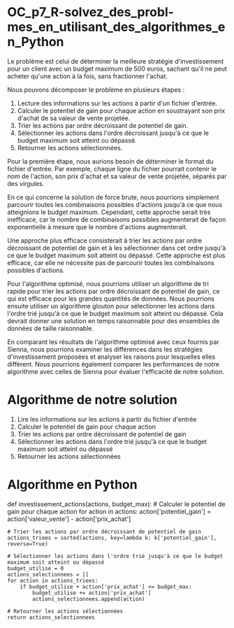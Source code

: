 # OC_p7_R-solvez_des_probl-mes_en_utilisant_des_algorithmes_en_Python

Le problème est celui de déterminer la meilleure stratégie d'investissement pour un client avec un budget maximum de 500
euros, sachant qu'il ne peut acheter qu'une action à la fois, sans fractionner l'achat.

Nous pouvons décomposer le problème en plusieurs étapes :

1. Lecture des informations sur les actions à partir d'un fichier d'entrée.
2. Calculer le potentiel de gain pour chaque action en soustrayant son prix d'achat de sa valeur de vente projetée.
3. Trier les actions par ordre décroissant de potentiel de gain.
4. Sélectionner les actions dans l'ordre décroissant jusqu'à ce que le budget maximum soit atteint ou dépassé.
5. Retourner les actions sélectionnées.

Pour la première étape, nous aurions besoin de déterminer le format du fichier d'entrée. Par exemple, chaque ligne du 
fichier pourrait contenir le nom de l'action, son prix d'achat et sa valeur de vente projetée, séparés par des virgules.

En ce qui concerne la solution de force brute, nous pourrions simplement parcourir toutes les combinaisons possibles 
d'actions jusqu'à ce que nous atteignions le budget maximum. Cependant, cette approche serait très inefficace, 
car le nombre de combinaisons possibles augmenterait de façon exponentielle à mesure que le nombre d'actions augmenterait.

Une approche plus efficace consisterait à trier les actions par ordre décroissant de potentiel de gain et à les sélectionner 
dans cet ordre jusqu'à ce que le budget maximum soit atteint ou dépassé. Cette approche est plus efficace,
car elle ne nécessite pas de parcourir toutes les combinaisons possibles d'actions.

Pour l'algorithme optimisé, nous pourrions utiliser un algorithme de tri rapide pour trier les actions par ordre 
décroissant de potentiel de gain, ce qui est efficace pour les grandes quantités de données. Nous pourrions ensuite
utiliser un algorithme glouton pour sélectionner les actions dans l'ordre trié jusqu'à ce que le budget maximum soit 
atteint ou dépassé. Cela devrait donner une solution en temps raisonnable pour des ensembles de données de taille 
raisonnable.

En comparant les résultats de l'algorithme optimisé avec ceux fournis par Sienna, nous pourrions examiner 
les différences dans les stratégies d'investissement proposées et analyser les raisons pour lesquelles 
elles diffèrent. Nous pourrions également comparer les performances de notre algorithme avec celles de Sienna 
pour évaluer l'efficacité de notre solution.

# Algorithme de notre solution
1. Lire les informations sur les actions à partir du fichier d'entrée
2. Calculer le potentiel de gain pour chaque action
3. Trier les actions par ordre décroissant de potentiel de gain
4. Sélectionner les actions dans l'ordre trié jusqu'à ce que le budget maximum soit atteint ou dépassé
5. Retourner les actions sélectionnées

# Algorithme en Python

def investissement_actions(actions, budget_max):
    # Calculer le potentiel de gain pour chaque action
    for action in actions:
        action['potentiel_gain'] = action['valeur_vente'] - action['prix_achat']
    
    # Trier les actions par ordre décroissant de potentiel de gain
    actions_triees = sorted(actions, key=lambda k: k['potentiel_gain'], reverse=True)
    
    # Sélectionner les actions dans l'ordre trié jusqu'à ce que le budget maximum soit atteint ou dépassé
    budget_utilise = 0
    actions_selectionnees = []
    for action in actions_triees:
        if budget_utilise + action['prix_achat'] <= budget_max:
            budget_utilise += action['prix_achat']
            actions_selectionnees.append(action)
    
    # Retourner les actions sélectionnées
    return actions_selectionnees
